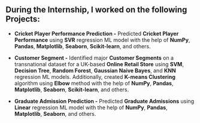 ## During the Internship, I worked on the following Projects:  

  - **Cricket Player Performance Prediction -** Predicted **Cricket Player Performance** using **SVR** regression ML model with the help of **NumPy**, **Pandas**, **Matplotlib**, **Seaborn**, **Scikit-learn**, and others.

 - **Customer Segment -** Identified major **Customer Segments** on a transnational dataset for a UK-based **Online Retail Store** using **SVM**, **Decision Tree**, **Random Forest**, **Gaussian Naive Bayes**, and **KNN** regression ML models. Additionally, created **K-means Clustering** algorithm using **Elbow** method with the help of **NumPy**, **Pandas**, **Matplotlib**, **Seaborn**, **Scikit-learn**, and others.

 - **Graduate Admission Prediction -** Predicted **Graduate Admissions** using **Linear** regression ML model with the help of **NumPy**, **Pandas**, **Matplotlib**, **Seaborn**, and others.
